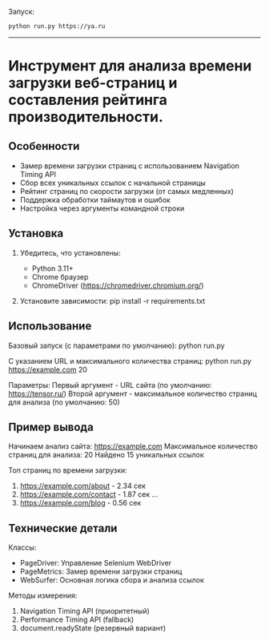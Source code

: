 Запуск:

```bash
python run.py https://ya.ru
```
------------
Инструмент для анализа времени загрузки веб-страниц и составления рейтинга производительности.
=======================

Особенности
-----------
- Замер времени загрузки страниц с использованием Navigation Timing API
- Сбор всех уникальных ссылок с начальной страницы
- Рейтинг страниц по скорости загрузки (от самых медленных)
- Поддержка обработки таймаутов и ошибок
- Настройка через аргументы командной строки

Установка
---------
1. Убедитесь, что установлены:
   - Python 3.11+
   - Chrome браузер
   - ChromeDriver (https://chromedriver.chromium.org/)

2. Установите зависимости:
   pip install -r requirements.txt

Использование
------------
Базовый запуск (с параметрами по умолчанию):
   python run.py

С указанием URL и максимального количества страниц:
   python run.py https://example.com 20

Параметры:
   Первый аргумент - URL сайта (по умолчанию: https://tensor.ru/)
   Второй аргумент - максимальное количество страниц для анализа (по умолчанию: 50)

Пример вывода
-------------
Начинаем анализ сайта: https://example.com
Максимальное количество страниц для анализа: 20
Найдено 15 уникальных ссылок

Топ страниц по времени загрузки:
1. https://example.com/about - 2.34 сек
2. https://example.com/contact - 1.87 сек
...
15. https://example.com/blog - 0.56 сек

Технические детали
-----------------
Классы:
- PageDriver: Управление Selenium WebDriver
- PageMetrics: Замер времени загрузки страниц
- WebSurfer: Основная логика сбора и анализа ссылок

Методы измерения:
1. Navigation Timing API (приоритетный)
2. Performance Timing API (fallback)
3. document.readyState (резервный вариант)
